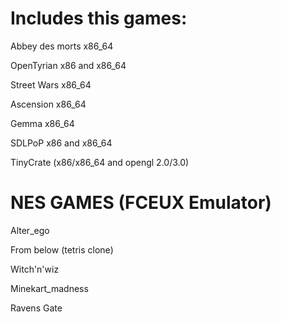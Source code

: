 Includes this games:
====================
Abbey des morts x86_64

OpenTyrian x86 and x86_64

Street Wars x86_64

Ascension x86_64

Gemma x86_64

SDLPoP x86 and x86_64

TinyCrate (x86/x86_64 and opengl 2.0/3.0)



NES GAMES (FCEUX Emulator)
==========================
Alter_ego

From below (tetris clone)

Witch'n'wiz

Minekart_madness

Ravens Gate
